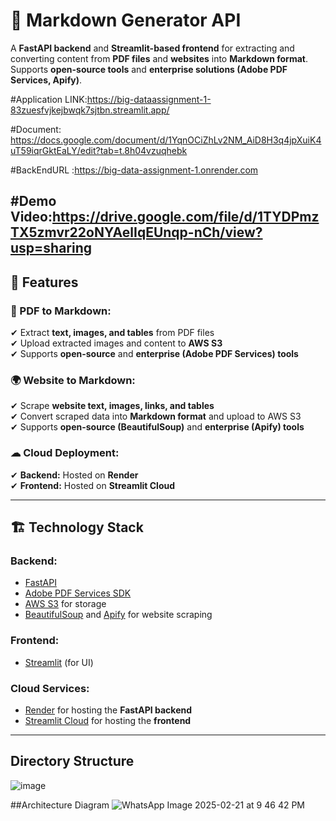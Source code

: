 # 📝 Markdown Generator API

A **FastAPI backend** and **Streamlit-based frontend** for extracting and converting content from **PDF files** and **websites** into **Markdown format**.  
Supports **open-source tools** and **enterprise solutions (Adobe PDF Services, Apify)**.

#Application LINK:https://big-dataassignment-1-83zuesfvjkejbwqk7sjtbn.streamlit.app/

#Document: https://docs.google.com/document/d/1YqnOCiZhLv2NM_AiD8H3q4jpXuiK4uT59iqrGktEaLY/edit?tab=t.8h04vzuqhebk

#BackEndURL :https://big-data-assignment-1.onrender.com

#Demo Video:https://drive.google.com/file/d/1TYDPmzTX5zmvr22oNYAelIqEUnqp-nCh/view?usp=sharing
---

## 🚀 Features

### 📄 PDF to Markdown:
✔ Extract **text, images, and tables** from PDF files  
✔ Upload extracted images and content to **AWS S3**  
✔ Supports **open-source** and **enterprise (Adobe PDF Services) tools**  

### 🌍 Website to Markdown:
✔ Scrape **website text, images, links, and tables**  
✔ Convert scraped data into **Markdown format** and upload to AWS S3  
✔ Supports **open-source (BeautifulSoup)** and **enterprise (Apify) tools**  

### ☁ Cloud Deployment:
✔ **Backend:** Hosted on **Render**  
✔ **Frontend:** Hosted on **Streamlit Cloud**  

---

## 🏗 Technology Stack

### **Backend:**
- [FastAPI](https://fastapi.tiangolo.com/)
- [Adobe PDF Services SDK](https://developer.adobe.com/document-services/apis/pdf-services/)
- [AWS S3](https://aws.amazon.com/s3/) for storage
- [BeautifulSoup](https://www.crummy.com/software/BeautifulSoup/) and [Apify](https://apify.com/) for website scraping

### **Frontend:**
- [Streamlit](https://streamlit.io/) (for UI)

### **Cloud Services:**
- [Render](https://render.com/) for hosting the **FastAPI backend**
- [Streamlit Cloud](https://streamlit.io/cloud) for hosting the **frontend**

---
## **Directory Structure**
![image](https://github.com/user-attachments/assets/9f2ed582-a88a-44b0-99b8-2ea29d59bdc8)


##Architecture Diagram
![WhatsApp Image 2025-02-21 at 9 46 42 PM](https://github.com/user-attachments/assets/898beb81-8817-4f5f-a454-4d23d7aa81cd)
